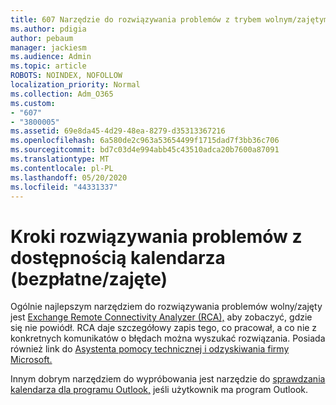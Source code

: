 ```yaml
---
title: 607 Narzędzie do rozwiązywania problemów z trybem wolnym/zajętym
ms.author: pdigia
author: pebaum
manager: jackiesm
ms.audience: Admin
ms.topic: article
ROBOTS: NOINDEX, NOFOLLOW
localization_priority: Normal
ms.collection: Adm_O365
ms.custom:
- "607"
- "3800005"
ms.assetid: 69e8da45-4d29-48ea-8279-d35313367216
ms.openlocfilehash: 6a580de2c963a53654499f1715dad7f3bb36c706
ms.sourcegitcommit: bd7c03d4e994abb45c43510adca20b7600a87091
ms.translationtype: MT
ms.contentlocale: pl-PL
ms.lasthandoff: 05/20/2020
ms.locfileid: "44331337"
---
```

# <a name="troubleshooting-steps-for-calendar-availability-freebusy"></a>Kroki rozwiązywania problemów z dostępnością kalendarza (bezpłatne/zajęte)

Ogólnie najlepszym narzędziem do rozwiązywania problemów wolny/zajęty jest [Exchange Remote Connectivity Analyzer (RCA),](https://testconnectivity.microsoft.com/Default.aspx?testId=freeBusy) aby zobaczyć, gdzie się nie powiódł. RCA daje szczegółowy zapis tego, co pracował, a co nie z konkretnych komunikatów o błędach można wyszukać rozwiązania. Posiada również link do [Asystenta pomocy technicznej i odzyskiwania firmy Microsoft.](https://diagnostics.office.com/)

Innym dobrym narzędziem do wypróbowania jest narzędzie do [sprawdzania kalendarza dla programu Outlook,](https://www.microsoft.com/download/details.aspx?id=28786) jeśli użytkownik ma program Outlook.
